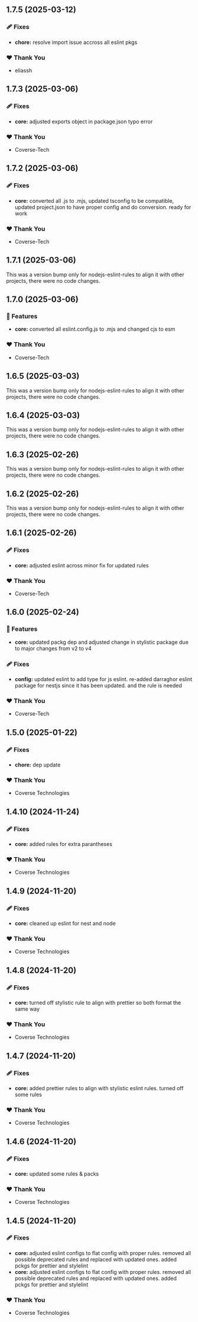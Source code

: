## 1.7.5 (2025-03-12)

### 🩹 Fixes

- **chore:** resolve import issue accross all eslint pkgs

### ❤️ Thank You

- eliassh

## 1.7.3 (2025-03-06)

### 🩹 Fixes

- **core:** adjusted exports object in package.json typo error

### ❤️ Thank You

- Coverse-Tech

## 1.7.2 (2025-03-06)

### 🩹 Fixes

- **core:** converted all .js to .mjs, updated tsconfig to be compatible, updated project.json to have proper config and do conversion. ready for work

### ❤️ Thank You

- Coverse-Tech

## 1.7.1 (2025-03-06)

This was a version bump only for nodejs-eslint-rules to align it with other projects, there were no code changes.

## 1.7.0 (2025-03-06)

### 🚀 Features

- **core:** converted all eslint.config.js to .mjs and changed cjs to esm

### ❤️ Thank You

- Coverse-Tech

## 1.6.5 (2025-03-03)

This was a version bump only for nodejs-eslint-rules to align it with other projects, there were no code changes.

## 1.6.4 (2025-03-03)

This was a version bump only for nodejs-eslint-rules to align it with other projects, there were no code changes.

## 1.6.3 (2025-02-26)

This was a version bump only for nodejs-eslint-rules to align it with other projects, there were no code changes.

## 1.6.2 (2025-02-26)

This was a version bump only for nodejs-eslint-rules to align it with other projects, there were no code changes.

## 1.6.1 (2025-02-26)

### 🩹 Fixes

- **core:** adjusted eslint across minor fix for updated rules

### ❤️ Thank You

- Coverse-Tech

## 1.6.0 (2025-02-24)

### 🚀 Features

- **core:** updated packg dep and adjusted change in stylistic package due to major changes from v2 to v4

### 🩹 Fixes

- **config:** updated eslint to add type for js eslint. re-added darraghor eslint package for nestjs since it has been updated. and the rule is needed

### ❤️ Thank You

- Coverse-Tech

## 1.5.0 (2025-01-22)

### 🩹 Fixes

- **chore:** dep update

### ❤️  Thank You

- Coverse Technologies

## 1.4.10 (2024-11-24)

### 🩹 Fixes

- **core:** added rules for extra parantheses

### ❤️  Thank You

- Coverse Technologies

## 1.4.9 (2024-11-20)

### 🩹 Fixes

- **core:** cleaned up eslint for nest and node

### ❤️  Thank You

- Coverse Technologies

## 1.4.8 (2024-11-20)

### 🩹 Fixes

- **core:** turned off stylistic rule to align with prettier so both format the same way

### ❤️  Thank You

- Coverse Technologies

## 1.4.7 (2024-11-20)

### 🩹 Fixes

- **core:** added prettier rules to align with stylistic eslint rules. turned off some rules

### ❤️  Thank You

- Coverse Technologies

## 1.4.6 (2024-11-20)

### 🩹 Fixes

- **core:** updated some rules & packs

### ❤️  Thank You

- Coverse Technologies

## 1.4.5 (2024-11-20)

### 🩹 Fixes

- **core:** adjusted eslint configs to flat config with proper rules. removed all possible deprecated rules and replaced with updated ones. added pckgs for prettier and stylelint
- **core:** adjusted eslint configs to flat config with proper rules. removed all possible deprecated rules and replaced with updated ones. added pckgs for prettier and stylelint

### ❤️  Thank You

- Coverse Technologies